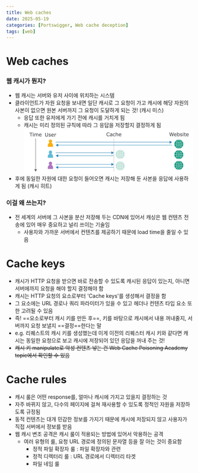 ```yaml
---
title: Web caches
date: 2025-05-19
categories: [Portswigger, Web cache deception]
tags: [web]
---
```


# Web caches
### 웹 캐시가 뭔지?
- 웹 캐시는 서버와 유저 사이에 위치하는 시스템
- 클라이언트가 자원 요청을 보내면 일단 캐시로 그 요청이 가고 캐시에 해당 자원의 사본이 없으면 원본 서버까지 그 요청이 도달하게 되는 것! (캐시 미스)
	- 응답 또한 유저에게 가기 전에 캐시를 거치게 됨
	- 캐시는 미리 정의된 규칙에 따라 그 응답을 저장할지 결정하게 됨
![](assets/images/posts/2025-08-10-Web%20caches/2b28d9484bcb42eef4d31ad8a3e57da1_MD5.jpeg)
- 후에 동일한 자원에 대한 요청이 들어오면 캐시는 저장해 둔 사본을 응답에 사용하게 됨 (캐시 히트)
### 이걸 왜 쓰는지? 
- 전 세계의 서버에 그 사본을 분산 저장해 두는 CDN에 있어서 캐싱은 웹 컨텐츠 전송에 있어 매우 중요하고 널리 쓰이는 기술임
	- 사용자와 가까운 서버에서 컨텐츠를 제공하기 때문에 load time을 줄일 수 있음
# Cache keys
- 캐시가 HTTP 요청을 받으면 바로 전송할 수 있도록 캐시된 응답이 있는지, 아니면 서버에까지 요청을 해야 할지 결정해야 함
- 캐시는 HTTP 요청의 요소로부터 'Cache keys'를 생성해서 결정을 함
- 그 요소에는 URL 경로나 쿼리 파라미터가 있을 수 있고 헤더나 컨텐츠 타입 요소 또한 고려될 수 있음
- 즉! ==요소로부터 캐시 키를 만든 후==, 키를 바탕으로 캐시에서 내용 꺼내줄지, 서버까지 요청 보낼지 ==결정==한다는 말
- e.g. 리퀘스트의 캐시 키를 생성했는데 이게 이전의 리퀘스터 캐시 키와 같다면 캐시는 동일한 요청으로 보고 캐시에 저장되어 있던 응답을 꺼내 주는 것! 
- ~~캐시 키 manipulate로 악성 컨텐츠 넣는 건 Web Cache Poisoning Academy topic에서 확인할 수 있음~~
# Cache rules 
- 캐시 룰은 어떤 response를, 얼마나 캐시에 가지고 있을지 결정하는 것
- 자주 바뀌지 않고, 다수의 페이지에 걸쳐 재사용할 수 있도록 정적인 자원을 저장하도록 규정됨
- 동적 컨텐츠는 대개 민감한 정보를 가지기 때문에 캐시에 저장되지 않고 사용자가 직접 서버에서 정보를 받음
- 웹 캐시 변조 공격은 캐시 룰이 적용되는 방법에 있어서 악용하는 공격
	- 여러 유형의 룰, 요청 URL 경로에 정의된 문자열 등을 잘 아는 것이 중요함
		- 정적 파일 확장자 룰 : 파일 확장자와 관련
		- 정적 디렉터리 룰 : URL 경로에서 디렉터리 타겟
		- 파일 네임 룰 